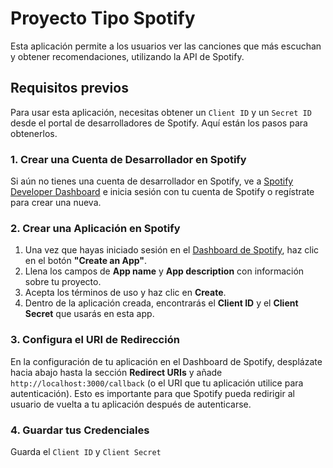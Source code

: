 # Proyecto Tipo Spotify

Esta aplicación permite a los usuarios ver las canciones que más escuchan y obtener recomendaciones, utilizando la API de Spotify.

## Requisitos previos

Para usar esta aplicación, necesitas obtener un `Client ID` y un `Secret ID` desde el portal de desarrolladores de Spotify. Aquí están los pasos para obtenerlos.

### 1. Crear una Cuenta de Desarrollador en Spotify

Si aún no tienes una cuenta de desarrollador en Spotify, ve a [Spotify Developer Dashboard](https://developer.spotify.com/dashboard/login) e inicia sesión con tu cuenta de Spotify o regístrate para crear una nueva.

### 2. Crear una Aplicación en Spotify

1. Una vez que hayas iniciado sesión en el [Dashboard de Spotify](https://developer.spotify.com/dashboard/applications), haz clic en el botón **"Create an App"**.
2. Llena los campos de **App name** y **App description** con información sobre tu proyecto.
3. Acepta los términos de uso y haz clic en **Create**.
4. Dentro de la aplicación creada, encontrarás el **Client ID** y el **Client Secret** que usarás en esta app.

### 3. Configura el URI de Redirección

En la configuración de tu aplicación en el Dashboard de Spotify, desplázate hacia abajo hasta la sección **Redirect URIs** y añade `http://localhost:3000/callback` (o el URI que tu aplicación utilice para autenticación). Esto es importante para que Spotify pueda redirigir al usuario de vuelta a tu aplicación después de autenticarse.

### 4. Guardar tus Credenciales

Guarda el `Client ID` y `Client Secret`

